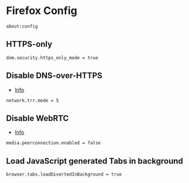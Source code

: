 # Firefox Config

```
about:config
```

## HTTPS-only

```
dom.security.https_only_mode = true
```

## Disable DNS-over-HTTPS

- [Info](https://support.mozilla.org/en-US/kb/firefox-dns-over-https)

```
network.trr.mode = 5
```

## Disable WebRTC

- [Info](https://superuser.com/questions/1174019/how-can-i-reliably-prevent-my-local-ip-address-leaking-in-the-web-browsers)

```
media.peerconnection.enabled = false
```

## Load JavaScript generated Tabs in background

```
browser.tabs.loadDivertedInBackground = true
```

